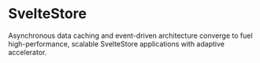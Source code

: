 # SvelteStore
Asynchronous data caching and event-driven architecture converge to fuel high-performance, scalable SvelteStore applications with adaptive accelerator.
